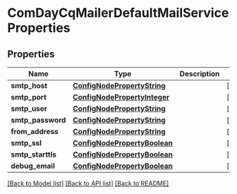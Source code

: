 # ComDayCqMailerDefaultMailServiceProperties

## Properties
Name | Type | Description | Notes
------------ | ------------- | ------------- | -------------
**smtp_host** | [**ConfigNodePropertyString**](ConfigNodePropertyString.md) |  | [optional] 
**smtp_port** | [**ConfigNodePropertyInteger**](ConfigNodePropertyInteger.md) |  | [optional] 
**smtp_user** | [**ConfigNodePropertyString**](ConfigNodePropertyString.md) |  | [optional] 
**smtp_password** | [**ConfigNodePropertyString**](ConfigNodePropertyString.md) |  | [optional] 
**from_address** | [**ConfigNodePropertyString**](ConfigNodePropertyString.md) |  | [optional] 
**smtp_ssl** | [**ConfigNodePropertyBoolean**](ConfigNodePropertyBoolean.md) |  | [optional] 
**smtp_starttls** | [**ConfigNodePropertyBoolean**](ConfigNodePropertyBoolean.md) |  | [optional] 
**debug_email** | [**ConfigNodePropertyBoolean**](ConfigNodePropertyBoolean.md) |  | [optional] 

[[Back to Model list]](../README.md#documentation-for-models) [[Back to API list]](../README.md#documentation-for-api-endpoints) [[Back to README]](../README.md)


